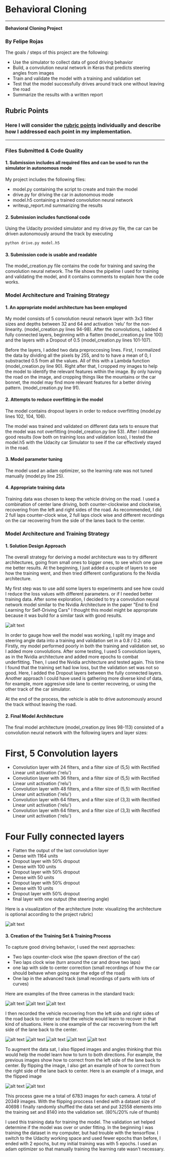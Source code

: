 # **Behavioral Cloning** 

---

**Behavioral Cloning Project**
### By Felipe Rojas

The goals / steps of this project are the following:
* Use the simulator to collect data of good driving behavior
* Build, a convolution neural network in Keras that predicts steering angles from images
* Train and validate the model with a training and validation set
* Test that the model successfully drives around track one without leaving the road
* Summarize the results with a written report


[//]: # (Image References)

[image1]: ./template_images/nvidia_cnn_architecture.png "Nvidia Architecture"
[image2]: ./template_images/nn_architecture.png "my CovNet Architecture"
[image3]: ./template_images/center_cam_example.png "Center Cam example"
[image4]: ./template_images/left_cam_example.png "Left Cam example"
[image5]: ./template_images/right_cam_example.png "Right Cam Example"
[image6]: ./template_images/side_to_center_recover_01.jpg "Center Correction 01"
[image7]: ./template_images/side_to_center_recover_03.jpg "Center Correction 03"
[image8]: ./template_images/side_to_center_recover_05.jpg "Center Correction 05"
[image9]: ./template_images/side_to_center_recover_08.jpg "Center Correction 08"
[image10]: ./template_images/side_to_center_recover_10.jpg "Center Correction 10"


[image11]: ./template_images/unflip_right_image.png "Right cam image unflipped"
[image12]: ./template_images/flip_right_image.png "Right cam image flipped"

## Rubric Points
### Here I will consider the [rubric points](https://review.udacity.com/#!/rubrics/432/view) individually and describe how I addressed each point in my implementation.  

---
### Files Submitted & Code Quality

#### 1. Submission includes all required files and can be used to run the simulator in autonomous mode

My project includes the following files:
* model.py containing the script to create and train the model
* drive.py for driving the car in autonomous mode
* model.h5 containing a trained convolution neural network 
* writeup_report.md summarizing the results

#### 2. Submission includes functional code
Using the Udacity provided simulator and my drive.py file, the car can be driven autonomously around the track by executing 
```sh
python drive.py model.h5
```

#### 3. Submission code is usable and readable

The model_creation.py file contains the code for training and saving the convolution neural network. The file shows the pipeline I used for training and validating the model, and it contains comments to explain how the code works.

### Model Architecture and Training Strategy

#### 1. An appropriate model architecture has been employed

My model consists of 5 convolution neural network layer with 3x3 filter sizes and depths between 32 and 64 and activation 'relu' for the non-linearity. (model_creation.py lines 94-98). After the convolutions, I added 4 fully connected layers, beginning with a flatten (model_creation.py line 100) and the layers with a Dropout of 0.5 (model_creation.py lines 101-107).

Before the layers, I added two data preproccesing lines. First, I normalized the data by dividing all the pixels by 255, and to to have a mean of 0, I substracted 0.5 from all the values. All of this with a Lambda function (model_creation.py line 90).
Right after that, I cropped my images to help the model to identify the relevant features within the image. By only having the road on the image, and cropping things like the mountains or the car bonnet, the model may find more relevant features for a better driving pattern. (model_creation.py line 91).

#### 2. Attempts to reduce overfitting in the model

The model contains dropout layers in order to reduce overfitting (model.py lines 102, 104, 106). 

The model was trained and validated on different data sets to ensure that the model was not overfitting (model_creation.py line 53). After I obtained good results (low both on training loss and validation loss), I tested the model.h5 with the Udacity car Simulator to see if the car effectively stayed in the road.

#### 3. Model parameter tuning

The model used an adam optimizer, so the learning rate was not tuned manually (model.py line 25).

#### 4. Appropriate training data

Training data was chosen to keep the vehicle driving on the road. I used a combination of center lane driving, both counter-clockwise and clockwise, recovering from the left and right sides of the road.
As recommended, I did 2 full laps counter-clock wise, 2 full laps clock wise and different recordings on the car recovering from the side of the lanes back to the center.

### Model Architecture and Training Strategy

#### 1. Solution Design Approach

The overall strategy for deriving a model architecture was to try different architectures, going from small ones to bigger ones, to see which one gave me better results. At the beginning, I just added a couple of layers to see how the training went, and then tried different configurations fo the Nvidia architecture.

My first step was to use add some layers to experiments and see how could I reduce the loss values with different parameters. or if I needed better training data. 
After some exploration, I decided to try a convolution neural network model similar to the Nvidia Architecture in the paper "End to End Learning for Self-Driving Cars"  I thought this model might be appropriate because it was build for a similar task with good results.

![alt text][image1]

In order to gauge how well the model was working, I split my image and steering angle data into a training and validation set in a 0.8 / 0.2 ratio. 
Firstly, my model performed poorly in both the training and validation set, so I added more convolutions. After some testing, I used 5 convolution layers, as in the Nvidia architecture and added more epochs to combat underfitting. Then, I used the Nvidia architecture and tested again. This time I found that the training set had low loss, but the validation set was not so good. Here, I added the Dropout layers between the fully connected layers. 
Another approach I could have used is gathering more diverse kind of data, for example, more aggresive side lane to center recovering, or using the other track of the car simulator.

At the end of the process, the vehicle is able to drive autonomously around the track without leaving the road.

#### 2. Final Model Architecture

The final model architecture (model_creation.py lines 98-113) consisted of a convolution neural network with the following layers and layer sizes:
# First, 5 Convolution layers
* Convolution layer with 24 filters, and a filter size of (5,5) with Rectified Linear unit activation ('relu')
* Convolution layer with 36 filters, and a filter size of (5,5) with Rectified Linear unit activation ('relu')
* Convolution layer with 48 filters, and a filter size of (5,5) with Rectified Linear unit activation ('relu')
* Convolution layer with 64 filters, and a filter size of (3,3) with Rectified Linear unit activation ('relu')
* Convolution layer with 64 filters, and a filter size of (3,3) with Rectified Linear unit activation ('relu')
# Four Fully connected layers
* Flatten the output of the last convolution layer
* Dense with 1164 units
* Dropout layer with 50% dropout
* Dense with 100 units
* Dropout layer with 50% dropout
* Dense with 50 units
* Dropout layer with 50% dropout
* Dense with 10 units
* Dropout layer with 50% dropout
* final layer with one output (the steering angle)

Here is a visualization of the architecture (note: visualizing the architecture is optional according to the project rubric)

![alt text][image2]

#### 3. Creation of the Training Set & Training Process

To capture good driving behavior, I used the next approaches:
* Two laps counter-clock wise (the spawn direction of the car)
* Two laps clock wise (turn around the car and drove two laps)
* one lap with side to center correction (small recordings of how the car should behave when going near the edge of the road)
* One lap in the advanced track (small recordings of parts with lots of curves)

Here are examples of the three cameras in the standard track:

![alt text][image3]
![alt text][image4]
![alt text][image5]

I then recorded the vehicle recovering from the left side and right sides of the road back to center so that the vehicle would learn to recover in that kind of situations. Here is one example of the car recovering from the left side of the lane back to the center.

![alt text][image6]
![alt text][image7]
![alt text][image8]
![alt text][image9]
![alt text][image10]

To augment the data sat, I also flipped images and angles thinking that this would help the model learn how to turn to both directions. For example, the previous images show how to correct from the left side of the lane back to center. By flipping the image, I also get an example of how to correct from the right side of the lane back to center. Here is an example of a image, and the flipped image

![alt text][image11]
![alt text][image12]

This process gave me a total of  6783  images for each camera. A total of 20349 images. With the flipping proccess I ended with a dataset size of 40698
I finally randomly shuffled the data set and put 32558 elements into the training set and 8140 into the validation set. (80%/20% rule of thumb)

I used this training data for training the model. The validation set helped determine if the model was over or under fitting. In the beginning I was training the dataset in my computer, but had trouble with the tensorflow. I switch to the Udacity working space and used fewer epochs than before, I ended with 2 epochs, but my initial training was with 5 epochs. I used an adam optimizer so that manually training the learning rate wasn't necessary.
